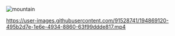 ![mountain](https://user-images.githubusercontent.com/91528741/194868830-c73d091a-10eb-478b-857e-115f473a87af.jpg)

https://user-images.githubusercontent.com/91528741/194869120-495b2d7e-1e6e-4934-8860-63f99ddde817.mp4